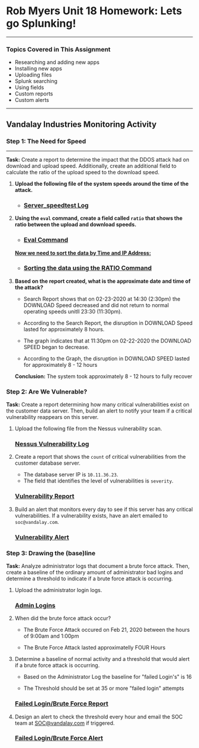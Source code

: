 # Rob Myers Unit 18 Homework: Lets go Splunking!
___

### Topics Covered in This Assignment

- Researching and adding new apps
- Installing new apps
- Uploading files
- Splunk searching
- Using fields
- Custom reports
- Custom alerts
---

## Vandalay Industries Monitoring Activity 


### Step 1: The Need for Speed 
___

**Task:** Create a report to determine the impact that the DDOS attack had on download and upload speed. Additionally, create an additional field to calculate the ratio of the upload speed to the download speed.

1. **Upload the following file of the system speeds around the time of the attack.**

    - ### [Server_speedtest Log](IMAGE/1.md) 

 
2. **Using the `eval` command, create a field called `ratio` that shows the ratio between the upload and download speeds.**

   - ### [Eval Command](IMAGE/2.md)

   <u> **Now we need to sort the data by Time and IP Address:**</u> 

    - ### [Sorting the data using the RATIO Command](IMAGE/3.md) 
      
3. **Based on the report created, what is the approximate date and time of the attack?**

    * Search Report shows that on 02-23-2020 at 14:30 (2:30pm) the DOWNLOAD Speed decreased and did not return to normal operating speeds unitll 23:30 (11:30pm).

    * According to the Search Report, the disruption in DOWNLOAD Speed lasted for approximately 8 hours.

    * The graph indicates that at 11:30pm on 02-22-2020 the DOWNLOAD SPEED began to decrease.

    * According to the Graph, the disruption in DOWNLOAD SPEED lasted for approximately 8 - 12 hours 

    **Conclusion:** The system took approximately 8 - 12 hours to fully recover

### Step 2: Are We Vulnerable? 

**Task:** Create a report determining how many critical vulnerabilities exist on the customer data server. Then, build an alert to notify your team if a critical vulnerability reappears on this server.

1. Upload the following file from the Nessus vulnerability scan.

    ### [Nessus Vulnerability Log](IMAGE/44.md)  

2. Create a report that shows the `count` of critical vulnerabilities from the customer database server.
   - The database server IP is `10.11.36.23`.
   - The field that identifies the level of vulnerabilities is `severity`.

    ### [Vulnerability Report](IMAGE/5.md) 
      
3. Build an alert that monitors every day to see if this server has any critical vulnerabilities. If a vulnerability exists, have an alert emailed to `soc@vandalay.com`.

    ### [Vulnerability Alert](IMAGE/6.md) 


### Step 3: Drawing the (base)line

**Task:** Analyze administrator logs that document a brute force attack. Then, create a baseline of the ordinary amount of administrator bad logins and determine a threshold to indicate if a brute force attack is occurring.

1. Upload the administrator login logs.

    ### [Admin Logins](IMAGE/7.md)

2. When did the brute force attack occur?

    * The Brute Force Attack occured on Feb 21, 2020 between the hours of 9:00am and 1:00pm

    * The Brute Force Attack lasted approximatelly FOUR Hours
    
3. Determine a baseline of normal activity and a threshold that would alert if a brute force attack is occurring.

    * Based on the Administrator Log the baseline for "failed Login's" is 16

    * The Threshold should be set at 35 or more "failed login" attempts

   ### [Failed Login/Brute Force Report](IMAGE/8.md) 

4. Design an alert to check the threshold every hour and email the SOC team at SOC@vandalay.com if triggered. 

    ### [Failed Login/Brute Force Alert](IMAGE/9.md) 






